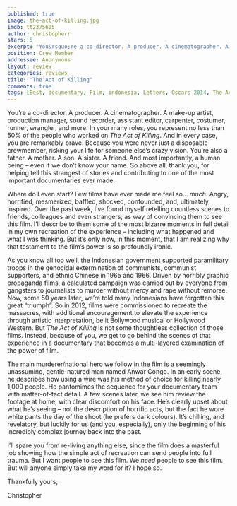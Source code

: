 ```yaml
---
published: true
image: the-act-of-killing.jpg
imdb: tt2375605
author: christopherr
stars: 5
excerpt: "You&rsquo;re a co-director. A producer. A cinematographer. A make-up artist, production manager, sound recorder, assistant editor, carpenter, costumer, runner, wrangler, and more. In your many roles, you represent no less than 50% of the people who worked on <em>The Act of Killing</em>. And in every case, you are remarkably brave. Because you were never just a disposable crewmember, risking your life for someone else&rsquo;s crazy vision. You&rsquo;re also a father. A mother. A son. A sister. A friend. And most importantly, a human being &ndash; even if we don&rsquo;t know your name. So above all, thank you, for helping tell this strangest of stories and contributing to one of the most important documentaries ever made."
position: Crew Member
addressee: Anonymous
layout: review
categories: reviews
title: "The Act of Killing"
comments: true
tags: [Best, documentary, Film, indonesia, Letters, Oscars 2014, The Act of Killing]
---
```

<p>You&rsquo;re a co-director. A producer. A cinematographer. A make-up artist, production manager, sound recorder, assistant editor, carpenter, costumer, runner, wrangler, and more. In your many roles, you represent no less than 50% of the people who worked on <em>The Act of Killing</em>. And in every case, you are remarkably brave. Because you were never just a disposable crewmember, risking your life for someone else&rsquo;s crazy vision. You&rsquo;re also a father. A mother. A son. A sister. A friend. And most importantly, a human being &ndash; even if we don&rsquo;t know your name. So above all, thank you, for helping tell this strangest of stories and contributing to one of the most important documentaries ever made.</p>
<p>Where do I even start? Few films have ever made me feel so&hellip; <em>much</em>. Angry, horrified, mesmerized, baffled, shocked, confounded, and, ultimately, inspired. Over the past week, I&rsquo;ve found myself retelling countless scenes to friends, colleagues and even strangers, as way of convincing them to see this film. I&rsquo;ll describe to them some of the most bizarre moments in full detail in my own recreation of the experience &ndash; including what happened and what I was thinking. But it&rsquo;s only now, in this moment, that I am realizing why that testament to the film&rsquo;s power is so profoundly ironic.</p>
<p>As you know all too well, the Indonesian government supported paramilitary troops in the genocidal extermination of communists, communist supporters, and ethnic Chinese in 1965 and 1966. Driven by horribly graphic propaganda films, a calculated campaign was carried out by everyone from gangsters to journalists to murder without mercy and rape without remorse. Now, some 50 years later, we&rsquo;re told many Indonesians have forgotten this great &ldquo;triumph&rdquo;. So in 2012, films were commissioned to recreate the massacres, with additional encouragement to elevate the experience through artistic interpretation, be it Bollywood musical or Hollywood Western. But <em>The Act of Killing</em> is not some thoughtless collection of those films. Instead, because of you, we get to go behind the scenes of that experience in a documentary that becomes a multi-layered examination of the power of film.</p>
<p>The main murderer/national hero we follow in the film is a seemingly unassuming, gentle-natured man named Anwar Congo. In an early scene, he describes how using a wire was his method of choice for killing nearly 1,000 people. He pantomimes the sequence for your documentary team with matter-of-fact detail. A few scenes later, we see him review the footage at home, with clear discomfort on his face. He&rsquo;s clearly upset about what he&rsquo;s seeing &ndash; not the description of horrific acts, but the fact he wore white pants the day of the shoot (he prefers dark colours). It&rsquo;s chilling, and revelatory, but luckily for us (and you, especially), only the beginning of his incredibly complex journey back into the past.</p>
<p>I&rsquo;ll spare you from re-living anything else, since the film does a masterful job showing how the simple act of recreation can send people into full trauma. But I want people to see this film. We <em>need</em> people to see this film. But will anyone simply take my word for it? I hope so.</p>
<p>Thankfully yours,</p>
<p>Christopher&nbsp;</p>
